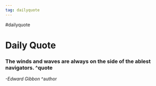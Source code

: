 ```yaml
---
tag: dailyquote
---
```


#dailyquote

# Daily Quote

### The winds and waves are always on the side of the ablest navigators. ^quote
*-Edward Gibbon* ^author

